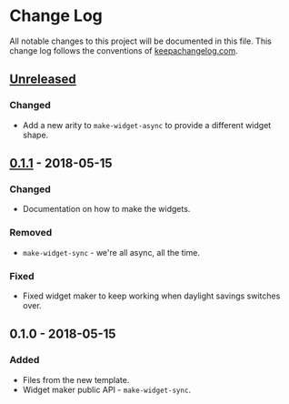 # Change Log
All notable changes to this project will be documented in this file. This change log follows the conventions of [keepachangelog.com](http://keepachangelog.com/).

## [Unreleased]
### Changed
- Add a new arity to `make-widget-async` to provide a different widget shape.

## [0.1.1] - 2018-05-15
### Changed
- Documentation on how to make the widgets.

### Removed
- `make-widget-sync` - we're all async, all the time.

### Fixed
- Fixed widget maker to keep working when daylight savings switches over.

## 0.1.0 - 2018-05-15
### Added
- Files from the new template.
- Widget maker public API - `make-widget-sync`.

[Unreleased]: https://github.com/your-name/caspojure/compare/0.1.1...HEAD
[0.1.1]: https://github.com/your-name/caspojure/compare/0.1.0...0.1.1
